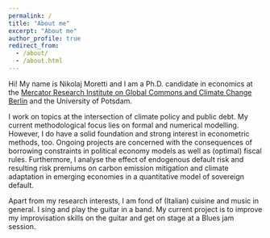 ```yaml
---
permalink: /
title: "About me"
excerpt: "About me"
author_profile: true
redirect_from: 
  - /about/
  - /about.html
---
```

Hi! My name is Nikolaj Moretti and I am a Ph.D. candidate in economics at the [Mercator Research Institute on Global Commons and Climate Change Berlin](https://www.mcc-berlin.net/en/index.html) and the University of Potsdam.  

I work on topics at the intersection of climate policy and public debt. My current methodological focus lies on formal and numerical modelling. However, I do have a solid foundation and strong interest in econometric methods, too. Ongoing projects are concerned with the consequences of borrowing constraints in political economy models as well as (optimal) fiscal rules. Furthermore, I analyse the effect of endogenous default risk and resulting risk premiums on carbon emission mitigation and climate adaptation in emerging economies in a quantitative model of sovereign default.

Apart from my research interests, I am fond of (Italian) cuisine and music in general. I sing and play the guitar in a band. My current project is to improve my improvisation skills on the guitar and get on stage at a Blues jam session.

<!---
Stemming from my undergraduate studies in mathematics, I have a fascination for category theory and its applications. Even though I currently do not find the time to cultivate it, I hope to return to it at some future point in time.
--->

